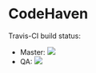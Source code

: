 # CodeHaven

Travis-CI build status:
- Master: <img src="https://travis-ci.org/ArmandMaree/codehaven.svg?branch=master" />
- QA: <img src="https://travis-ci.org/ArmandMaree/codehaven.svg?branch=quality-assurance" />
